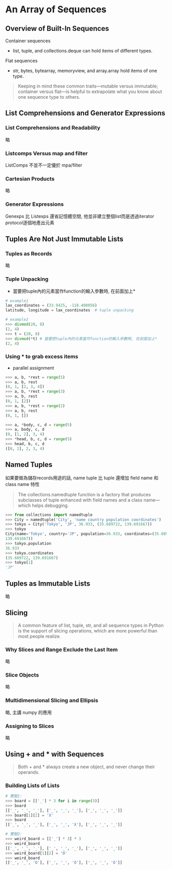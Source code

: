 # An Array of Sequences
## Overview of Built-In Sequences
Container sequences
* list,  tuple, and  collections.deque can hold items of different types.

Flat sequences
* str,  bytes,  bytearray,  memoryview, and  array.array hold items of one type.

> Keeping in mind these common traits—mutable versus immutable; container versus
flat—is helpful to extrapolate what you know about one sequence type to others.

## List Comprehensions and Generator Expressions
### List Comprehensions and Readability
略

### Listcomps Versus map and filter
ListComps 不並不一定優於 mpa/filter

### Cartesian Products
略

### Generator Expressions
Genexps 比 Listexps 還省記憶體空間, 他並非建立整個list而是透過iterator protocol逐個地產出元素

## Tuples Are Not Just Immutable Lists
### Tuples as Records
略
### Tuple Unpacking
* 當要把tuple內的元素當作function的輸入參數時, 在前面加上*
``` python
# example1
lax_coordinates = (33.9425, -118.408056)
latitude, longitude = lax_coordinates  # tuple unpacking

# example2
>>> divmod(20, 8)
(2, 4)
>>> t = (20, 8)
>>> divmod(*t) # 當要把tuple內的元素當作function的輸入參數時, 在前面加上*
(2, 4)
```

### Using * to grab excess items
* parallel assignment
``` python
>>> a, b, *rest = range(5)
>>> a, b, rest
(0, 1, [2, 3, 4])
>>> a, b, *rest = range(3)
>>> a, b, rest
(0, 1, [2])
>>> a, b, *rest = range(2)
>>> a, b, rest
(0, 1, [])
```
``` python
>>> a, *body, c, d = range(5)
>>> a, body, c, d
(0, [1, 2], 3, 4)
>>> *head, b, c, d = range(5)
>>> head, b, c, d
([0, 1], 2, 3, 4)
```

## Named Tuples
如果要做為儲存records用途的話, name tuple 比 tuple 還增加 field name 和 class name 特性
> The collections.namedtuple function is a factory that produces subclasses of tuple
enhanced with field names and a class name—which helps debugging.

``` python
>>> from collections import namedtuple
>>> City = namedtuple('City', 'name country population coordinates')  
>>> tokyo = City('Tokyo', 'JP', 36.933, (35.689722, 139.691667))  
>>> tokyo
City(name='Tokyo', country='JP', population=36.933, coordinates=(35.689722,
139.691667))
>>> tokyo.population  
36.933
>>> tokyo.coordinates
(35.689722, 139.691667)
>>> tokyo[1]
'JP'
```

## Tuples as Immutable Lists
略

## Slicing
> A common feature of  list,  tuple,  str, and all sequence types in Python is the support
of slicing operations, which are more powerful than most people realize.

### Why Slices and Range Exclude the Last Item
略
### Slice Objects
略

### Multidimensional Slicing and Ellipsis
略, 主講 numpy 的應用

### Assigning to Slices
略

## Using + and * with Sequences
> Both  + and  * always create a new object, and never change their operands.

### Building Lists of Lists
``` python
# 實驗1:
>>> board = [['_'] * 3 for i in range(3)]  
>>> board
[['_', '_', '_'], ['_', '_', '_'], ['_', '_', '_']]
>>> board[1][2] = 'X'  
>>> board
[['_', '_', '_'], ['_', '_', 'X'], ['_', '_', '_']]

# 實驗2:
>>> weird_board = [['_'] * 3] * 3  
>>> weird_board
[['_', '_', '_'], ['_', '_', '_'], ['_', '_', '_']]
>>> weird_board[1][2] = 'O' 
>>> weird_board
[['_', '_', 'O'], ['_', '_', 'O'], ['_', '_', 'O']]
```


